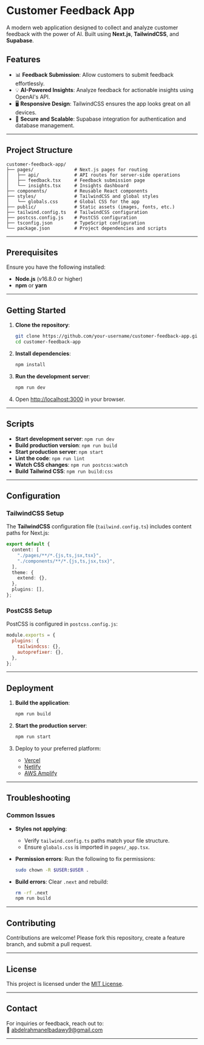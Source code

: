 
# Customer Feedback App

A modern web application designed to collect and analyze customer feedback with the power of AI. Built using **Next.js**, **TailwindCSS**, and **Supabase**.

## Features

- 📊 **Feedback Submission**: Allow customers to submit feedback effortlessly.
- 💡 **AI-Powered Insights**: Analyze feedback for actionable insights using OpenAI's API.
- 🖥 **Responsive Design**: TailwindCSS ensures the app looks great on all devices.
- 🔐 **Secure and Scalable**: Supabase integration for authentication and database management.

---

## Project Structure

```
customer-feedback-app/
├── pages/               # Next.js pages for routing
│   ├── api/             # API routes for server-side operations
│   ├── feedback.tsx     # Feedback submission page
│   └── insights.tsx     # Insights dashboard
├── components/          # Reusable React components
├── styles/              # TailwindCSS and global styles
│   └── globals.css      # Global CSS for the app
├── public/              # Static assets (images, fonts, etc.)
├── tailwind.config.ts   # TailwindCSS configuration
├── postcss.config.js    # PostCSS configuration
├── tsconfig.json        # TypeScript configuration
└── package.json         # Project dependencies and scripts
```

---

## Prerequisites

Ensure you have the following installed:

- **Node.js** (v16.8.0 or higher)
- **npm** or **yarn**

---

## Getting Started

1. **Clone the repository**:
   ```bash
   git clone https://github.com/your-username/customer-feedback-app.git
   cd customer-feedback-app
   ```

2. **Install dependencies**:
   ```bash
   npm install
   ```

3. **Run the development server**:
   ```bash
   npm run dev
   ```

4. Open [http://localhost:3000](http://localhost:3000) in your browser.

---

## Scripts

- **Start development server**: `npm run dev`
- **Build production version**: `npm run build`
- **Start production server**: `npm start`
- **Lint the code**: `npm run lint`
- **Watch CSS changes**: `npm run postcss:watch`
- **Build Tailwind CSS**: `npm run build:css`

---

## Configuration

### TailwindCSS Setup

The **TailwindCSS** configuration file (`tailwind.config.ts`) includes content paths for Next.js:

```ts
export default {
  content: [
    "./pages/**/*.{js,ts,jsx,tsx}",
    "./components/**/*.{js,ts,jsx,tsx}",
  ],
  theme: {
    extend: {},
  },
  plugins: [],
};
```

### PostCSS Setup

PostCSS is configured in `postcss.config.js`:

```js
module.exports = {
  plugins: {
    tailwindcss: {},
    autoprefixer: {},
  },
};
```

---

## Deployment

1. **Build the application**:
   ```bash
   npm run build
   ```

2. **Start the production server**:
   ```bash
   npm run start
   ```

3. Deploy to your preferred platform:
   - [Vercel](https://vercel.com/)
   - [Netlify](https://www.netlify.com/)
   - [AWS Amplify](https://aws.amazon.com/amplify/)

---

## Troubleshooting

### Common Issues

- **Styles not applying**:
  - Verify `tailwind.config.ts` paths match your file structure.
  - Ensure `globals.css` is imported in `pages/_app.tsx`.

- **Permission errors**:
  Run the following to fix permissions:
  ```bash
  sudo chown -R $USER:$USER .
  ```

- **Build errors**:
  Clear `.next` and rebuild:
  ```bash
  rm -rf .next
  npm run build
  ```

---

## Contributing

Contributions are welcome! Please fork this repository, create a feature branch, and submit a pull request.

---

## License

This project is licensed under the [MIT License](LICENSE).

---

## Contact

For inquiries or feedback, reach out to:  
📧 abdelrahmanelbadawy9@gmail.com 

--- 
